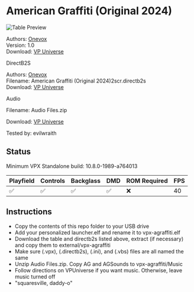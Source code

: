 # American Graffiti (Original 2024)

![Table Preview](https://vpuniverse.com/screenshots/monthly_2024_09/FullCab.jpg.7fd86a8fe7383e246b798ec4013c9861.jpg)

Authors: [Onevox](https://vpuniverse.com/profile/14340-onevox/)  
Version: 1.0  
Download: [VP Universe](https://vpuniverse.com/files/file/21684-american-graffiti-original-2024/)

DirectB2S

Authors: [Onevox](https://vpuniverse.com/profile/14340-onevox/)  
Filename: American Graffiti (Original 2024)2scr.directb2s  
Download: [VP Universe](https://vpuniverse.com/files/file/21684-american-graffiti-original-2024/)

Audio

Filename: Audio Files.zip

Download: [VP Universe](https://vpuniverse.com/files/file/21684-american-graffiti-original-2024/)

Tested by: evilwraith

## Status 

Minimum VPX Standalone build: 10.8.0-1989-a764013

| Playfield | Controls | Backglass | DMD | ROM Required | FPS | 
|-----------|----------|-----------|-----|--------------|-----|
| :white_check_mark: | :white_check_mark: | :white_check_mark: | :white_check_mark: | :x: | 40 |

## Instructions

- Copy the contents of this repo folder to your USB drive
- Add your personalized launcher.elf and rename it to vpx-agraffiti.elf
- Download the table and directb2s listed above, extract (if necessary) and copy them to external/vpx-agraffiti
- Make sure (.vpx), (.directb2s), (.ini), and (.vbs) files are all named the same
- Unzip Audio Files.zip. Copy AG and AGSounds to vpx-agraffiti/Music
- Follow directions on VPUniverse if you want music. Otherwise, leave music turned off
- "squaresville, daddy-o"
